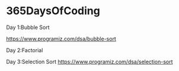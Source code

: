 # 365DaysOfCoding

Day 1:Bubble Sort

https://www.programiz.com/dsa/bubble-sort

Day 2:Factorial

Day 3:Selection Sort
https://www.programiz.com/dsa/selection-sort

